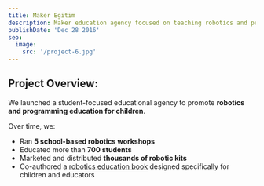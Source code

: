 ```yaml
---
title: Maker Egitim
description: Maker education agency focused on teaching robotics and programming to children, teachers, and schools
publishDate: 'Dec 28 2016'
seo:
  image:
    src: '/project-6.jpg'
---
```


## Project Overview:

We launched a student-focused educational agency to promote **robotics and programming education for children**.

Over time, we:

- Ran **5 school-based robotics workshops**
- Educated more than **700 students**
- Marketed and distributed **thousands of robotic kits**
- Co-authored a [robotics education book](https://www.amazon.com.tr/%C3%87ocuklar-i%C3%A7in-Scratch-ile-Robotik/dp/6059129544) designed specifically for children and educators
